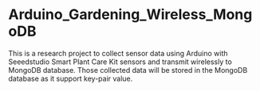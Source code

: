 # Arduino_Gardening_Wireless_MongoDB

This is a research project to collect sensor data using Arduino with Seeedstudio Smart Plant Care Kit sensors 
and transmit wirelessly to MongoDB database. Those collected data will be stored in the MongoDB database as it support key-pair value.
